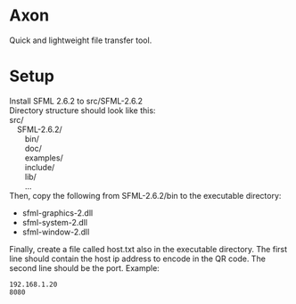 # Axon
Quick and lightweight file transfer tool.

# Setup
Install SFML 2.6.2 to src/SFML-2.6.2</br>
Directory structure should look like this:</br>
src/</br>
&emsp;SFML-2.6.2/</br>
&emsp;&emsp;bin/</br>
&emsp;&emsp;doc/</br>
&emsp;&emsp;examples/</br>
&emsp;&emsp;include/</br>
&emsp;&emsp;lib/</br>
&emsp;&emsp;...</br>
Then, copy the following from SFML-2.6.2/bin to the executable directory:</br>
 - sfml-graphics-2.dll
 - sfml-system-2.dll
 - sfml-window-2.dll

 Finally, create a file called host.txt also in the executable directory. The first line should contain the host ip address to encode in the QR code. The second line should be the port. Example:
 ```
192.168.1.20
8080
 ```
